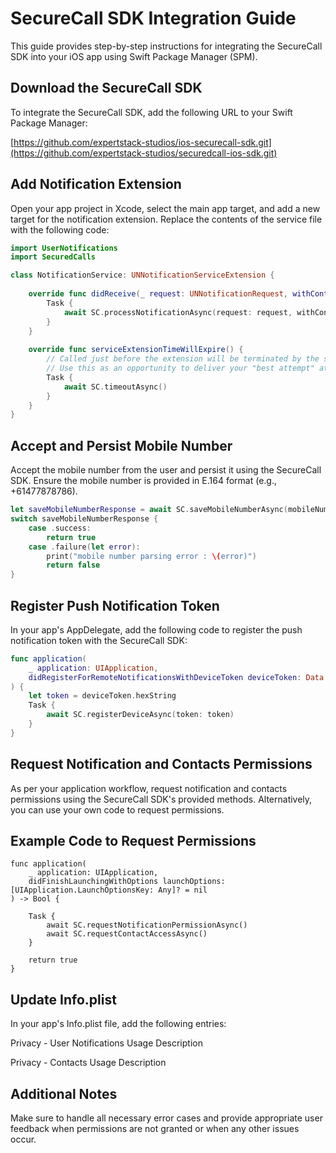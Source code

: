 # SecureCall SDK Integration Guide

This guide provides step-by-step instructions for integrating the SecureCall SDK into your iOS app using Swift Package Manager (SPM).

## Download the SecureCall SDK

To integrate the SecureCall SDK, add the following URL to your Swift Package Manager:

[https://github.com/expertstack-studios/ios-securecall-sdk.git](https://github.com/expertstack-studios/securedcall-ios-sdk.git)


## Add Notification Extension

Open your app project in Xcode, select the main app target, and add a new target for the notification extension. Replace the contents of the service file with the following code:

```swift
import UserNotifications
import SecuredCalls

class NotificationService: UNNotificationServiceExtension {
    
    override func didReceive(_ request: UNNotificationRequest, withContentHandler contentHandler: @escaping (UNNotificationContent) -> Void) {
        Task {
            await SC.processNotificationAsync(request: request, withContentHandler: contentHandler)
        }
    }
    
    override func serviceExtensionTimeWillExpire() {
        // Called just before the extension will be terminated by the system.
        // Use this as an opportunity to deliver your "best attempt" at modified content, otherwise the original push payload will be used.
        Task {
            await SC.timeoutAsync()
        }
    }
}
```


## Accept and Persist Mobile Number
Accept the mobile number from the user and persist it using the SecureCall SDK. Ensure the mobile number is provided in E.164 format (e.g., +61477878786).

```swift
let saveMobileNumberResponse = await SC.saveMobileNumberAsync(mobileNumber: mobileNumberToSave)
switch saveMobileNumberResponse {
    case .success:
        return true
    case .failure(let error):
        print("mobile number parsing error : \(error)")
        return false
}
```

## Register Push Notification Token
In your app's AppDelegate, add the following code to register the push notification token with the SecureCall SDK:


```swift
func application(
    _ application: UIApplication,
    didRegisterForRemoteNotificationsWithDeviceToken deviceToken: Data
) {
    let token = deviceToken.hexString
    Task {
        await SC.registerDeviceAsync(token: token)
    }
}
```

## Request Notification and Contacts Permissions
As per your application workflow, request notification and contacts permissions using the SecureCall SDK's provided methods. Alternatively, you can use your own code to request permissions.

## Example Code to Request Permissions

```
func application(
    _ application: UIApplication,
    didFinishLaunchingWithOptions launchOptions: [UIApplication.LaunchOptionsKey: Any]? = nil
) -> Bool {
    
    Task {
        await SC.requestNotificationPermissionAsync()
        await SC.requestContactAccessAsync()
    }

    return true
}

```

## Update Info.plist
In your app's Info.plist file, add the following entries:

Privacy - User Notifications Usage Description

Privacy - Contacts Usage Description

## Additional Notes
Make sure to handle all necessary error cases and provide appropriate user feedback when permissions are not granted or when any other issues occur.
